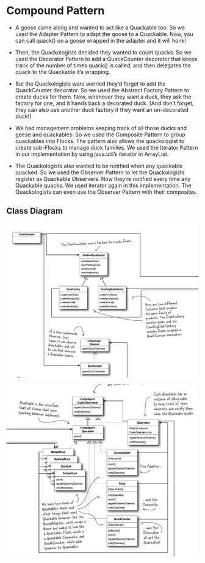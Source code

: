 # Compound Pattern

- A goose came along and wanted to act like a Quackable too. So we used the Adapter Pattern to adapt the goose to a Quackable.
Now, you can call quack() on a goose wrapped in the adapter and it will honk!

- Then, the Quackologists decided they wanted to count quacks. So we used the Decorator Pattern 
to add a QuackCounter decorator that keeps track of the number of times quack() is called, 
and then delegates the quack to the Quackable it’s wrapping.

- But the Quackologists were worried they’d forget to add the QuackCounter decorator. 
So we used the Abstract Factory Pattern to create ducks for them. Now, 
whenever they want a duck, they ask the factory for one, and it hands back a decorated duck. 
(And don’t forget, they can also use another duck factory if they want an un-decorated duck!)

- We had management problems keeping track of all those ducks and geese and quackables. 
So we used the Composite Pattern to group quackables into Flocks. 
The pattern also allows the quackologist to create sub-Flocks to manage duck families.
We used the Iterator Pattern in our implementation by using java.util’s iterator in ArrayList.

- The Quackologists also wanted to be notified when any quackable quacked. 
So we used the Observer Pattern to let the Quackologists register as Quackable Observers. 
Now they’re notified every time any Quackable quacks. 
We used iterator again in this implementation. 
The Quackologists can even use the Observer Pattern with their composites.

## Class Diagram

![img.png](../images/compound-1.png)


![img.png](../images/compound-2.png)